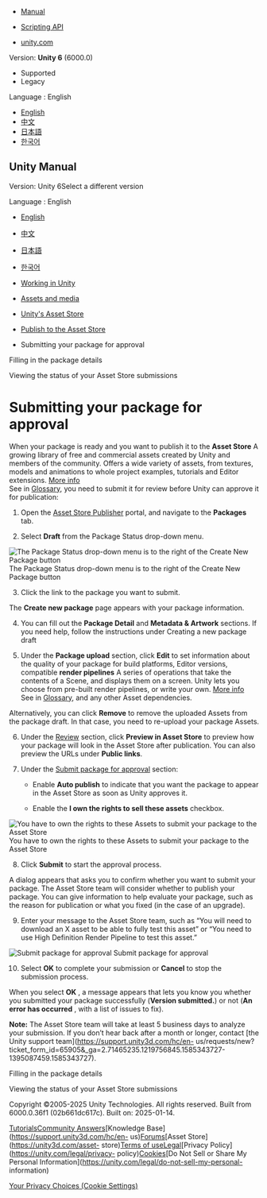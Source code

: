 [](https://docs.unity3d.com)

  * [Manual](../Manual/index.html)
  * [Scripting API](../ScriptReference/index.html)

  * [unity.com](https://unity.com/)

Version: **Unity 6** (6000.0)

  * Supported
  * Legacy

Language : English

  * [English](/Manual/AssetStoreSubmit.html)
  * [中文](/cn/current/Manual/AssetStoreSubmit.html)
  * [日本語](/ja/current/Manual/AssetStoreSubmit.html)
  * [한국어](/kr/current/Manual/AssetStoreSubmit.html)

[](https://docs.unity3d.com)

## Unity Manual

Version: Unity 6Select a different version

Language : English

  * [English](/Manual/AssetStoreSubmit.html)
  * [中文](/cn/current/Manual/AssetStoreSubmit.html)
  * [日本語](/ja/current/Manual/AssetStoreSubmit.html)
  * [한국어](/kr/current/Manual/AssetStoreSubmit.html)

  * [Working in Unity](working-in-unity.html)
  * [Assets and media](assets-and-media.html)
  * [Unity's Asset Store](AssetStore.html)
  * [Publish to the Asset Store](AssetStorePublishing.html)
  * Submitting your package for approval

[](AssetStorePkgDetails.html)

Filling in the package details

[](AssetStoreStatus.html)

Viewing the status of your Asset Store submissions

# Submitting your package for approval

When your package is ready and you want to publish it to the **Asset Store** A
growing library of free and commercial assets created by Unity and members of
the community. Offers a wide variety of assets, from textures, models and
animations to whole project examples, tutorials and Editor extensions. [More
info](AssetStore.html)  
See in [Glossary](Glossary.html#AssetStore), you need to submit it for review
before Unity can approve it for publication:

  1. Open the [Asset Store Publisher](https://publisher.assetstore.unity3d.com/) portal, and navigate to the **Packages** tab.

  2. Select **Draft** from the Package Status drop-down menu.

![The Package Status drop-down menu is to the right of the Create New Package
button](../uploads/Main/AssetStorePackagesInDraft.png) The Package Status
drop-down menu is to the right of the Create New Package button

  3. Click the link to the package you want to submit.

The **Create new package** page appears with your package information.

  4. You can fill out the **Package Detail** and **Metadata & Artwork** sections. If you need help, follow the instructions under Creating a new package draft

  5. Under the **Package upload** section, click **Edit** to set information about the quality of your package for build platforms, Editor versions, compatible **render pipelines** A series of operations that take the contents of a Scene, and displays them on a screen. Unity lets you choose from pre-built render pipelines, or write your own. [More info](render-pipelines.html)  
See in [Glossary](Glossary.html#Renderpipeline), and any other Asset
dependencies.

Alternatively, you can click **Remove** to remove the uploaded Assets from the
package draft. In that case, you need to re-upload your package Assets.

  6. Under the [Review](AssetStorePkgDetails.html#Review) section, click **Preview in Asset Store** to preview how your package will look in the Asset Store after publication. You can also preview the URLs under **Public links**.

  7. Under the [Submit package for approval](AssetStorePkgDetails.html#Submit) section:

     * Enable **Auto publish** to indicate that you want the package to appear in the Asset Store as soon as Unity approves it.

     * Enable the **I own the rights to sell these assets** checkbox.

![You have to own the rights to these Assets to submit your package to the
Asset Store](../uploads/Main/AssetStoreSubmit.png) You have to own the rights
to these Assets to submit your package to the Asset Store

  8. Click **Submit** to start the approval process.

A dialog appears that asks you to confirm whether you want to submit your
package. The Asset Store team will consider whether to publish your package.
You can give information to help evaluate your package, such as the reason for
publication or what you fixed (in the case of an upgrade).

  9. Enter your message to the Asset Store team, such as “You will need to download an X asset to be able to fully test this asset” or “You need to use High Definition Render Pipeline to test this asset.”

![Submit package for
approval](../uploads/Main/AssetStoreSubmissionConfirmation.png) Submit package
for approval

  10. Select **OK** to complete your submission or **Cancel** to stop the submission process.

When you select **OK** , a message appears that lets you know you whether you
submitted your package successfully (**Version submitted.**) or not (**An
error has occurred** , with a list of issues to fix).

**Note:** The Asset Store team will take at least 5 business days to analyze
your submission. If you don’t hear back after a month or longer, contact [the
Unity support team](https://support.unity3d.com/hc/en-
us/requests/new?ticket_form_id=65905&_ga=2.71465235.1219756845.1585343727-1395087459.1585343727).

[](AssetStorePkgDetails.html)

Filling in the package details

[](AssetStoreStatus.html)

Viewing the status of your Asset Store submissions

Copyright ©2005-2025 Unity Technologies. All rights reserved. Built from
6000.0.36f1 (02b661dc617c). Built on: 2025-01-14.

[Tutorials](https://learn.unity.com/)[Community
Answers](https://answers.unity3d.com)[Knowledge
Base](https://support.unity3d.com/hc/en-
us)[Forums](https://forum.unity3d.com)[Asset Store](https://unity3d.com/asset-
store)[Terms of
use](https://docs.unity3d.com/Manual/TermsOfUse.html)[Legal](https://unity.com/legal)[Privacy
Policy](https://unity.com/legal/privacy-
policy)[Cookies](https://unity.com/legal/cookie-policy)[Do Not Sell or Share
My Personal Information](https://unity.com/legal/do-not-sell-my-personal-
information)

[Your Privacy Choices (Cookie Settings)](javascript:void\(0\);)

